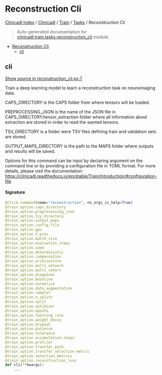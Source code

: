 # Reconstruction Cli

[Clinicadl Index](../../../README.md#clinicadl-index) /
[Clinicadl](../../index.md#clinicadl) /
[Train](../index.md#train) /
[Tasks](./index.md#tasks) /
Reconstruction Cli

> Auto-generated documentation for [clinicadl.train.tasks.reconstruction_cli](../../../../clinicadl/train/tasks/reconstruction_cli.py) module.

- [Reconstruction Cli](#reconstruction-cli)
  - [cli](#cli)

## cli

[Show source in reconstruction_cli.py:7](../../../../clinicadl/train/tasks/reconstruction_cli.py#L7)

Train a deep learning model to learn a reconstruction task on neuroimaging data.

CAPS_DIRECTORY is the CAPS folder from where tensors will be loaded.

PREPROCESSING_JSON is the name of the JSON file in CAPS_DIRECTORY/tensor_extraction folder where
all information about extraction are stored in order to read the wanted tensors.

TSV_DIRECTORY is a folder were TSV files defining train and validation sets are stored.

OUTPUT_MAPS_DIRECTORY is the path to the MAPS folder where outputs and results will be saved.

Options for this command can be input by declaring argument on the command line or by providing a
configuration file in TOML format. For more details, please visit the documentation:
https://clinicadl.readthedocs.io/en/stable/Train/Introduction/#configuration-file

#### Signature

```python
@click.command(name="reconstruction", no_args_is_help=True)
@train_option.caps_directory
@train_option.preprocessing_json
@train_option.tsv_directory
@train_option.output_maps
@train_option.config_file
@train_option.gpu
@train_option.n_proc
@train_option.batch_size
@train_option.evaluation_steps
@train_option.seed
@train_option.deterministic
@train_option.compensation
@train_option.architecture
@train_option.multi_network
@train_option.multi_cohort
@train_option.diagnoses
@train_option.baseline
@train_option.normalize
@train_option.data_augmentation
@train_option.sampler
@train_option.n_splits
@train_option.split
@train_option.optimizer
@train_option.epochs
@train_option.learning_rate
@train_option.weight_decay
@train_option.dropout
@train_option.patience
@train_option.tolerance
@train_option.accumulation_steps
@train_option.profiler
@train_option.transfer_path
@train_option.transfer_selection_metric
@train_option.selection_metrics
@train_option.reconstruction_loss
def cli(**kwargs):
    ...
```